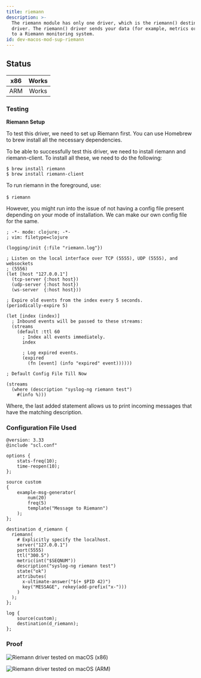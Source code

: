 ```yaml
---
title: riemann
description: >-
  The riemann module has only one driver, which is the riemann() destination
  driver. The riemann() driver sends your data (for example, metrics or events)
  to a Riemann monitoring system.
id: dev-macos-mod-sup-riemann
---
```


## Status <a href="#status" id="status"></a>

| x86 | Works |
| :-: | :---: |
| ARM | Works |

### Testing <a href="#testing" id="testing"></a>

**Riemann Setup**

To test this driver, we need to set up Riemann first. You can use Homebrew to brew install all the necessary dependencies.

To be able to successfully test this driver, we need to install riemann and riemann-client. To install all these, we need to do the following:

`$ brew install riemann` \
`$ brew install riemann-client`

To run riemann in the foreground, use: \
\
`$ riemann`

However, you might run into the issue of not having a config file present depending on your mode of installation. We can make our own config file for the same.&#x20;

```config
; -*- mode: clojure; -*-
; vim: filetype=clojure

(logging/init {:file "riemann.log"})

; Listen on the local interface over TCP (5555), UDP (5555), and websockets
; (5556)
(let [host "127.0.0.1"]
  (tcp-server {:host host})
  (udp-server {:host host})
  (ws-server  {:host host}))

; Expire old events from the index every 5 seconds.
(periodically-expire 5)

(let [index (index)]
  ; Inbound events will be passed to these streams:
  (streams
    (default :ttl 60
      ; Index all events immediately.
      index

      ; Log expired events.
      (expired
        (fn [event] (info "expired" event))))))

; Default Config File Till Now

(streams
  (where (description "syslog-ng riemann test")
    #(info %)))
```

Where, the last added statement allows us to print incoming messages that have the matching description.&#x20;

### Configuration File Used <a href="#configuration-file-used" id="configuration-file-used"></a>

```config
@version: 3.33
@include "scl.conf"

options {
    stats-freq(10);
    time-reopen(10);
};

source custom
{
    example-msg-generator(
        num(20)
        freq(5)
        template("Message to Riemann")
    );
};

destination d_riemann {
  riemann(
    # Explicitly specify the localhost.
    server("127.0.0.1")
    port(5555)
    ttl("300.5")
    metric(int("$SEQNUM"))
    description("syslog-ng riemann test")
    state("ok")
    attributes(
      x-ultimate-answer("$(+ $PID 42)")
      key("MESSAGE", rekey(add-prefix("x-")))
    )
  );
};

log {
    source(custom);
    destination(d_riemann);
};
```

### Proof

![Riemann driver tested on macOS (x86)](<{{dev_img_folder}}/module-support/Screenshot 2021-07-31 at 9.45.07 PM.png>)

![Riemann driver tested on macOS (ARM)](<{{dev_img_folder}}/module-support/Screenshot 2021-07-31 at 9.53.58 PM.png>)
